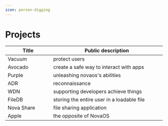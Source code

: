 ```yaml
---
icon: person-digging
---
```


# Projects



<table><thead><tr><th width="138.79998779296875">Title</th><th width="374">Public description</th></tr></thead><tbody><tr><td>Vacuum</td><td>protect users</td></tr><tr><td>Avocado</td><td>create a safe way to interact with apps</td></tr><tr><td>Purple</td><td>unleashing novaos's abilities</td></tr><tr><td>ADR</td><td>reconnaissance</td></tr><tr><td>WDN</td><td>supporting developers achieve things</td></tr><tr><td>FileDB</td><td>storing the entire user in a loadable file</td></tr><tr><td>Nova Share</td><td>file sharing application</td></tr><tr><td>Apple</td><td>the opposite of NovaOS</td></tr></tbody></table>
